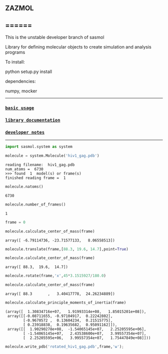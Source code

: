 
## ZAZMOL
## ======

This is the unstable developer branch of sasmol

Library for defining molecular objects to create simulation and analysis programs

To install:

python setup.py install

dependencies:

numpy,
mocker

***

### [`basic usage`](doc_files/basic_usage.md)

### [`library documentation`](https://madscatt.github.io/zazmol/index.html)

### [`developer notes`](development_tools/notes.md)

***



```python
import sasmol.system as system
```


```python
molecule = system.Molecule('hiv1_gag.pdb')
```

    reading filename:  hiv1_gag.pdb
    num_atoms =  6730
    >>> found  1  model(s) or frame(s)
    finished reading frame =  1



```python
molecule.natoms()
```




    6730




```python
molecule.number_of_frames()
```




    1




```python
frame = 0
```


```python
molecule.calculate_center_of_mass(frame)
```




    array([ -6.79114736, -23.71577133,   8.06558513])




```python
molecule.translate(frame,[88.3, 19.6, 14.7],point=True)
```


```python
molecule.calculate_center_of_mass(frame)
```




    array([ 88.3,  19.6,  14.7])




```python
molecule.rotate(frame,'x',45*3.1515927/180.0)
```


```python
molecule.calculate_center_of_mass(frame)
```




    array([ 88.3       ,   3.40417778,  24.26234889])




```python
molecule.calculate_principle_moments_of_inertia(frame)
```




    (array([  1.30834716e+07,   1.91993314e+08,   1.85015201e+08]),
     array([[-0.08711655, -0.97104917,  0.22242802],
            [-0.9670572 ,  0.13604234,  0.21515775],
            [ 0.23918838,  0.19635682,  0.95091162]]),
     array([[  1.90290278e+08,  -1.54065145e+07,   2.25205595e+06],
            [ -1.54065145e+07,   2.43538600e+07,   3.99557354e+07],
            [  2.25205595e+06,   3.99557354e+07,   1.75447849e+08]]))




```python
molecule.write_pdb('rotated_hiv1_gag.pdb',frame,'w');
```
